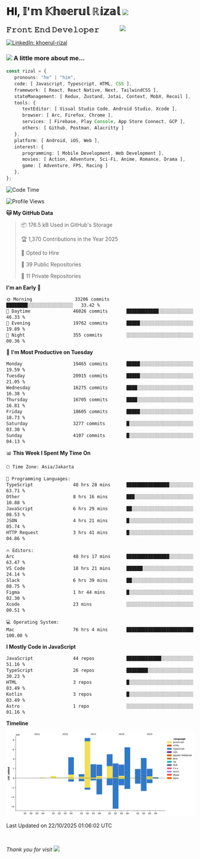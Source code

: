 <h1> 𝐇𝐢, 𝕀'𝕞 𝕂𝕙𝕠𝕖𝕣𝕦𝕝 ℝ𝕚𝕫𝕒𝕝 <img src="https://media.giphy.com/media/mGcNjsfWAjY5AEZNw6/giphy.gif" width="50"></h1>
<img align='right' src="https://media.giphy.com/media/v1.Y2lkPTc5MGI3NjExOWI2ajR2NGJubzBsZHFuaHMwajRrcDNsNXJwOG8yb3F0NjhkNXF4OSZlcD12MV9pbnRlcm5hbF9naWZfYnlfaWQmY3Q9cw/fkZukR450RQ1qnGaq9/giphy.gif" width="200">
<strong style="font-size:20px;">𝙵𝚛𝚘𝚗𝚝 𝙴𝚗𝚍 𝙳𝚎𝚟𝚎𝚕𝚘𝚙𝚎𝚛</strong>
</p></em>

[![LinkedIn: khoerul-rizal](https://img.shields.io/badge/khoerul--rizal-blue?style=flat-square&logo=Linkedin&logoColor=white&link=https://www.linkedin.com/in/khoerul-rizal/)](https://www.linkedin.com/in/khoerul-rizal/)

### <img src="https://media.giphy.com/media/VgCDAzcKvsR6OM0uWg/giphy.gif" width="50"> A little more about me...

```typescript
const rizal = {
   pronouns: "he" | "him",
   code: [ Javascript, Typescript, HTML, CSS ],
   framework: [ React, React Native, Next, TailwindCSS ],
   stateManagement: [ Redux, Zustand, Jotai, Context, MobX, Recoil ],
   tools: {
      textEditor: [ Visual Studio Code, Android Studio, Xcode ],
      browser: [ Arc, Firefox, Chrome ],
      services: [ Firebase, Play Console, App Store Connect, GCP ],
      others: [ Github, Postman, Alacritty ]
   },
   platform: [ Android, iOS, Web ],
   interest: {
      programming: [ Mobile Development, Web Development ],
      movies: [ Action, Adventure, Sci-Fi, Anime, Romance, Drama ],
      game: [ Adventure, FPS, Racing ]
   },
};
```

<!--START_SECTION:waka-->
![Code Time](http://img.shields.io/badge/Code%20Time-4%2C277%20hrs%2041%20mins-blue)

![Profile Views](http://img.shields.io/badge/Profile%20Views-0-blue)

**🐱 My GitHub Data** 

> 📦 176.5 kB Used in GitHub's Storage 
 > 
> 🏆 1,370 Contributions in the Year 2025
 > 
> 💼 Opted to Hire
 > 
> 📜 39 Public Repositories 
 > 
> 🔑 11 Private Repositories 
 > 
**I'm an Early 🐤** 

```text
🌞 Morning                33206 commits       ████████░░░░░░░░░░░░░░░░░   33.42 % 
🌆 Daytime                46026 commits       ████████████░░░░░░░░░░░░░   46.33 % 
🌃 Evening                19762 commits       █████░░░░░░░░░░░░░░░░░░░░   19.89 % 
🌙 Night                  355 commits         ░░░░░░░░░░░░░░░░░░░░░░░░░   00.36 % 
```
📅 **I'm Most Productive on Tuesday** 

```text
Monday                   19465 commits       █████░░░░░░░░░░░░░░░░░░░░   19.59 % 
Tuesday                  20915 commits       █████░░░░░░░░░░░░░░░░░░░░   21.05 % 
Wednesday                16275 commits       ████░░░░░░░░░░░░░░░░░░░░░   16.38 % 
Thursday                 16705 commits       ████░░░░░░░░░░░░░░░░░░░░░   16.81 % 
Friday                   18605 commits       █████░░░░░░░░░░░░░░░░░░░░   18.73 % 
Saturday                 3277 commits        █░░░░░░░░░░░░░░░░░░░░░░░░   03.30 % 
Sunday                   4107 commits        █░░░░░░░░░░░░░░░░░░░░░░░░   04.13 % 
```


📊 **This Week I Spent My Time On** 

```text
🕑︎ Time Zone: Asia/Jakarta

💬 Programming Languages: 
TypeScript               48 hrs 28 mins      ████████████████░░░░░░░░░   63.71 % 
Other                    8 hrs 16 mins       ███░░░░░░░░░░░░░░░░░░░░░░   10.88 % 
JavaScript               6 hrs 29 mins       ██░░░░░░░░░░░░░░░░░░░░░░░   08.53 % 
JSON                     4 hrs 21 mins       █░░░░░░░░░░░░░░░░░░░░░░░░   05.74 % 
HTTP Request             3 hrs 41 mins       █░░░░░░░░░░░░░░░░░░░░░░░░   04.86 % 

🔥 Editors: 
Arc                      48 hrs 17 mins      ████████████████░░░░░░░░░   63.47 % 
VS Code                  18 hrs 21 mins      ██████░░░░░░░░░░░░░░░░░░░   24.14 % 
Slack                    6 hrs 39 mins       ██░░░░░░░░░░░░░░░░░░░░░░░   08.75 % 
Figma                    1 hr 44 mins        █░░░░░░░░░░░░░░░░░░░░░░░░   02.30 % 
Xcode                    23 mins             ░░░░░░░░░░░░░░░░░░░░░░░░░   00.51 % 

💻 Operating System: 
Mac                      76 hrs 4 mins       █████████████████████████   100.00 % 
```

**I Mostly Code in JavaScript** 

```text
JavaScript               44 repos            █████████████░░░░░░░░░░░░   51.16 % 
TypeScript               26 repos            ████████░░░░░░░░░░░░░░░░░   30.23 % 
HTML                     3 repos             █░░░░░░░░░░░░░░░░░░░░░░░░   03.49 % 
Kotlin                   3 repos             █░░░░░░░░░░░░░░░░░░░░░░░░   03.49 % 
Astro                    1 repo              ░░░░░░░░░░░░░░░░░░░░░░░░░   01.16 % 
```



**Timeline**

![Lines of Code chart](https://raw.githubusercontent.com/khoerulrizal/khoerulrizal/main/assets/bar_graph.png)


 Last Updated on 22/10/2025 01:06:02 UTC
<!--END_SECTION:waka-->
</details>
<br/>

<em>Thank you for visit</em> <img src="https://media.giphy.com/media/v1.Y2lkPTc5MGI3NjExcHdvNm1qZWtjaGw0ZjdwM3Z3NnY2dHlueTVuODBta2FiY20wM2YybSZlcD12MV9pbnRlcm5hbF9naWZfYnlfaWQmY3Q9cw/tV25tpdKqdFa9x81k2/giphy.gif" width="40">
